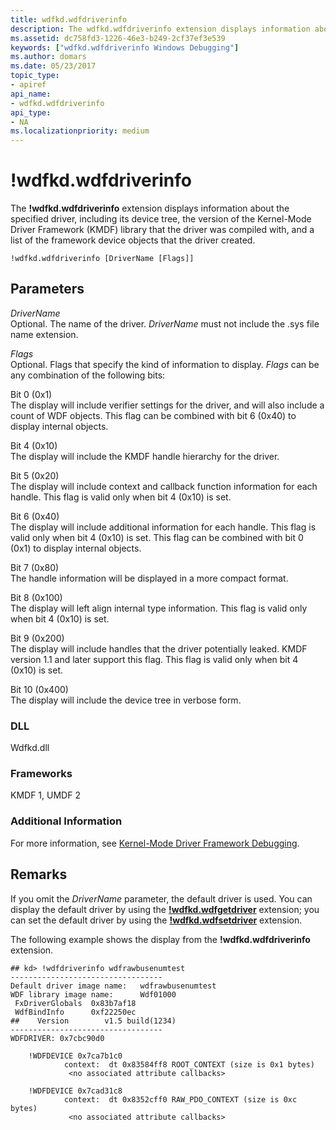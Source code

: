 ```yaml
---
title: wdfkd.wdfdriverinfo
description: The wdfkd.wdfdriverinfo extension displays information about the specified driver, including its device tree, and version information.
ms.assetid: dc758fd3-1226-46e3-b249-2cf37ef3e539
keywords: ["wdfkd.wdfdriverinfo Windows Debugging"]
ms.author: domars
ms.date: 05/23/2017
topic_type:
- apiref
api_name:
- wdfkd.wdfdriverinfo
api_type:
- NA
ms.localizationpriority: medium
---
```


# !wdfkd.wdfdriverinfo


The **!wdfkd.wdfdriverinfo** extension displays information about the specified driver, including its device tree, the version of the Kernel-Mode Driver Framework (KMDF) library that the driver was compiled with, and a list of the framework device objects that the driver created.

```dbgcmd
!wdfkd.wdfdriverinfo [DriverName [Flags]]
```

## <span id="Parameters"></span><span id="parameters"></span><span id="PARAMETERS"></span>Parameters


<span id="_______DriverName______"></span><span id="_______drivername______"></span><span id="_______DRIVERNAME______"></span> *DriverName*   
Optional. The name of the driver. *DriverName* must not include the .sys file name extension.

<span id="_______Flags______"></span><span id="_______flags______"></span><span id="_______FLAGS______"></span> *Flags*   
Optional. Flags that specify the kind of information to display. *Flags* can be any combination of the following bits:

<span id="Bit_0__0x1_"></span><span id="bit_0__0x1_"></span><span id="BIT_0__0X1_"></span>Bit 0 (0x1)  
The display will include verifier settings for the driver, and will also include a count of WDF objects. This flag can be combined with bit 6 (0x40) to display internal objects.

<span id="Bit_4__0x10_"></span><span id="bit_4__0x10_"></span><span id="BIT_4__0X10_"></span>Bit 4 (0x10)  
The display will include the KMDF handle hierarchy for the driver.

<span id="Bit_5__0x20_"></span><span id="bit_5__0x20_"></span><span id="BIT_5__0X20_"></span>Bit 5 (0x20)  
The display will include context and callback function information for each handle. This flag is valid only when bit 4 (0x10) is set.

<span id="Bit_6__0x40_"></span><span id="bit_6__0x40_"></span><span id="BIT_6__0X40_"></span>Bit 6 (0x40)  
The display will include additional information for each handle. This flag is valid only when bit 4 (0x10) is set. This flag can be combined with bit 0 (0x1) to display internal objects.

<span id="Bit_7__0x80_"></span><span id="bit_7__0x80_"></span><span id="BIT_7__0X80_"></span>Bit 7 (0x80)  
The handle information will be displayed in a more compact format.

<span id="Bit_8__0x100_"></span><span id="bit_8__0x100_"></span><span id="BIT_8__0X100_"></span>Bit 8 (0x100)  
The display will left align internal type information. This flag is valid only when bit 4 (0x10) is set.

<span id="Bit_9__0x200_"></span><span id="bit_9__0x200_"></span><span id="BIT_9__0X200_"></span>Bit 9 (0x200)  
The display will include handles that the driver potentially leaked. KMDF version 1.1 and later support this flag. This flag is valid only when bit 4 (0x10) is set.

<span id="Bit_10__0x400_"></span><span id="bit_10__0x400_"></span><span id="BIT_10__0X400_"></span>Bit 10 (0x400)  
The display will include the device tree in verbose form.

### <span id="DLL"></span><span id="dll"></span>DLL

Wdfkd.dll

### <span id="Frameworks"></span><span id="frameworks"></span><span id="FRAMEWORKS"></span>Frameworks

KMDF 1, UMDF 2

### <span id="Additional_Information"></span><span id="additional_information"></span><span id="ADDITIONAL_INFORMATION"></span>Additional Information

For more information, see [Kernel-Mode Driver Framework Debugging](kernel-mode-driver-framework-debugging.md).

Remarks
-------

If you omit the *DriverName* parameter, the default driver is used. You can display the default driver by using the [**!wdfkd.wdfgetdriver**](-wdfkd-wdfgetdriver.md) extension; you can set the default driver by using the [**!wdfkd.wdfsetdriver**](-wdfkd-wdfsetdriver.md) extension.

The following example shows the display from the **!wdfkd.wdfdriverinfo** extension.

```
## kd> !wdfdriverinfo wdfrawbusenumtest 
----------------------------------
Default driver image name:   wdfrawbusenumtest
WDF library image name:      Wdf01000
 FxDriverGlobals  0x83b7af18
 WdfBindInfo      0xf22250ec
##    Version        v1.5 build(1234)
----------------------------------
WDFDRIVER: 0x7cbc90d0

    !WDFDEVICE 0x7ca7b1c0
            context:  dt 0x83584ff8 ROOT_CONTEXT (size is 0x1 bytes)
             <no associated attribute callbacks>

    !WDFDEVICE 0x7cad31c8
            context:  dt 0x8352cff0 RAW_PDO_CONTEXT (size is 0xc bytes)
             <no associated attribute callbacks>
```

 

 





